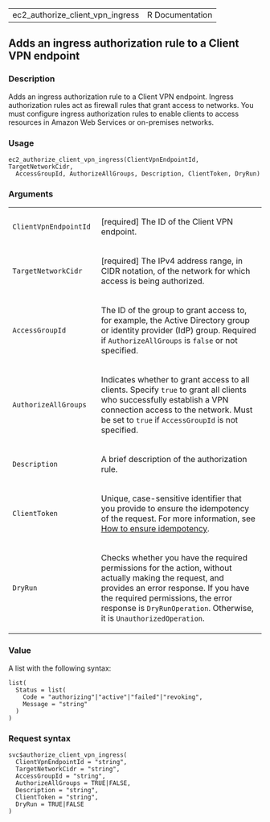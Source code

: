 <table style="width: 100%;">
<tbody>
<tr class="odd">
<td>ec2_authorize_client_vpn_ingress</td>
<td style="text-align: right;">R Documentation</td>
</tr>
</tbody>
</table>

## Adds an ingress authorization rule to a Client VPN endpoint

### Description

Adds an ingress authorization rule to a Client VPN endpoint. Ingress
authorization rules act as firewall rules that grant access to networks.
You must configure ingress authorization rules to enable clients to
access resources in Amazon Web Services or on-premises networks.

### Usage

    ec2_authorize_client_vpn_ingress(ClientVpnEndpointId, TargetNetworkCidr,
      AccessGroupId, AuthorizeAllGroups, Description, ClientToken, DryRun)

### Arguments

<table>
<colgroup>
<col style="width: 35%" />
<col style="width: 65%" />
</colgroup>
<tbody>
<tr class="odd">
<td><code
id="ec2_authorize_client_vpn_ingress_:_ClientVpnEndpointId">ClientVpnEndpointId</code></td>
<td><p>[required] The ID of the Client VPN endpoint.</p></td>
</tr>
<tr class="even">
<td><code
id="ec2_authorize_client_vpn_ingress_:_TargetNetworkCidr">TargetNetworkCidr</code></td>
<td><p>[required] The IPv4 address range, in CIDR notation, of the
network for which access is being authorized.</p></td>
</tr>
<tr class="odd">
<td><code
id="ec2_authorize_client_vpn_ingress_:_AccessGroupId">AccessGroupId</code></td>
<td><p>The ID of the group to grant access to, for example, the Active
Directory group or identity provider (IdP) group. Required if
<code>AuthorizeAllGroups</code> is <code>false</code> or not
specified.</p></td>
</tr>
<tr class="even">
<td><code
id="ec2_authorize_client_vpn_ingress_:_AuthorizeAllGroups">AuthorizeAllGroups</code></td>
<td><p>Indicates whether to grant access to all clients. Specify
<code>true</code> to grant all clients who successfully establish a VPN
connection access to the network. Must be set to <code>true</code> if
<code>AccessGroupId</code> is not specified.</p></td>
</tr>
<tr class="odd">
<td><code
id="ec2_authorize_client_vpn_ingress_:_Description">Description</code></td>
<td><p>A brief description of the authorization rule.</p></td>
</tr>
<tr class="even">
<td><code
id="ec2_authorize_client_vpn_ingress_:_ClientToken">ClientToken</code></td>
<td><p>Unique, case-sensitive identifier that you provide to ensure the
idempotency of the request. For more information, see <a
href="https://docs.aws.amazon.com/AWSEC2/latest/APIReference/Run_Instance_Idempotency.html">How
to ensure idempotency</a>.</p></td>
</tr>
<tr class="odd">
<td><code
id="ec2_authorize_client_vpn_ingress_:_DryRun">DryRun</code></td>
<td><p>Checks whether you have the required permissions for the action,
without actually making the request, and provides an error response. If
you have the required permissions, the error response is
<code>DryRunOperation</code>. Otherwise, it is
<code>UnauthorizedOperation</code>.</p></td>
</tr>
</tbody>
</table>

### Value

A list with the following syntax:

    list(
      Status = list(
        Code = "authorizing"|"active"|"failed"|"revoking",
        Message = "string"
      )
    )

### Request syntax

    svc$authorize_client_vpn_ingress(
      ClientVpnEndpointId = "string",
      TargetNetworkCidr = "string",
      AccessGroupId = "string",
      AuthorizeAllGroups = TRUE|FALSE,
      Description = "string",
      ClientToken = "string",
      DryRun = TRUE|FALSE
    )
